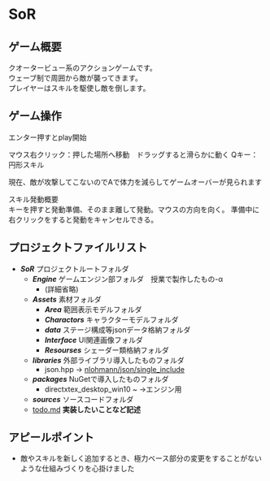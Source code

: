# SoR　

## ゲーム概要
クオータービュー系のアクションゲームです。\
ウェーブ制で周囲から敵が襲ってきます。\
プレイヤーはスキルを駆使し敵を倒します。

## ゲーム操作
エンター押すとplay開始

マウス右クリック：押した場所へ移動　ドラッグすると滑らかに動く
Qキー：円形スキル

現在、敵が攻撃してこないのでAで体力を減らしてゲームオーバーが見られます

スキル発動概要\
キーを押すと発動準備、そのまま離して発動。マウスの方向を向く。
準備中に右クリックをすると発動をキャンセルできる。

## プロジェクトファイルリスト
- ***SoR*** プロジェクトルートフォルダ
  - ***Engine*** ゲームエンジン部フォルダ　授業で製作したもの-α
    - (詳細省略)
  - ***Assets*** 素材フォルダ
    - ***Area***  範囲表示モデルフォルダ
    - ***Charactors*** キャラクターモデルフォルダ
    - ***data*** ステージ構成等jsonデータ格納フォルダ
    - ***Interface*** UI関連画像フォルダ
    - ***Resourses*** シェーダー類格納フォルダ
  - ***libraries*** 外部ライブラリ導入したものフォルダ
    - json.hpp → [nlohmann/json/single_include](https://github.com/nlohmann/json)
  - ***packages*** NuGetで導入したものフォルダ
    - directxtex_desktop_win10 ~ →エンジン用
  - ***sources*** ソースコードフォルダ
  - [todo.md](./todo.md) **実装したいことなど記述**

## アピールポイント
- 敵やスキルを新しく追加するとき、極力ベース部分の変更をすることがないような仕組みづくりを心掛けました

